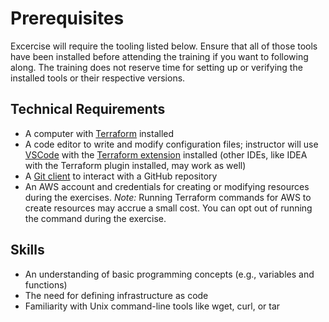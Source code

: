 # Prerequisites

Excercise will require the tooling listed below. Ensure that all of those tools have been installed before attending the training if you want to following along. The training does not reserve time for setting up or verifying the installed tools or their respective versions.

## Technical Requirements

* A computer with [Terraform](https://www.terraform.io/downloads) installed
* A code editor to write and modify configuration files; instructor will use [VSCode](https://code.visualstudio.com/download) with the [Terraform extension](https://marketplace.visualstudio.com/items?itemName=HashiCorp.terraform) installed (other IDEs, like IDEA with the Terraform plugin installed, may work as well)
* A [Git client](https://git-scm.com/downloads) to interact with a GitHub repository
* An AWS account and credentials for creating or modifying resources during the exercises. _Note:_ Running Terraform commands for AWS to create resources may accrue a small cost. You can opt out of running the command during the exercise.

## Skills

* An understanding of basic programming concepts (e.g., variables and functions)
* The need for defining infrastructure as code
* Familiarity with Unix command-line tools like wget, curl, or tar
